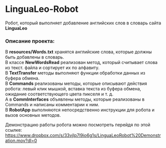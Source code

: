 # LinguaLeo-Robot #

Робот, который выполняет добавление английских слов в словарь сайта **LinguaLeo**

### Описание проекта:
В **resources/Words.txt** хранятся английские слова, которые должны быть добавлены в словарь.  
В классе **NewWordsRead** реализован метод, который считывает слова из текст. файла  и сортирует их по алфавиту.  
В **TextTransfer** методы выполняют функции обработки данных из буфера обмена.  
В **Commands** реализованы методы, которые описывают действия робота: левый клик мышкой, вставка текста из буфера обмена, ожидание соответствующего цвета пикселя и т. д.  
А в **CommInterfaces** объявлены методы, которые реализованы в Commands и написаны комментарии к ним.  
В **RobotApp** выполняются непосредственно инструкции для робота и вызов основных методов.  

Демонстрацию работы робота можно посмотреть перейдя по этой ссылке:  
https://www.dropbox.com/s/33vjlp7l9io6g1s/LinguaLeoRobot%20Demonstration.mov?dl=0
